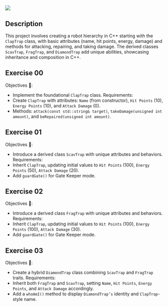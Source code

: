 ## 
<h1><img src="https://raw.githubusercontent.com/ayogun/42-project-badges/refs/heads/main/covers/cover-cpp-bonus.png"</h1>

## Description
This project involves creating a robot hierarchy in C++ starting with the `ClapTrap` class, with basic attributes (name, hit points, energy, damage) and methods for attacking, repairing, and taking damage. The derived classes `ScavTrap`, `FragTrap`, and `DiamondTrap` add unique abilities, showcasing inheritance and composition in C++.

## Exercise 00
Objectives 🚀:
- Implement the foundational `ClapTrap` class.
Requirements:
- Create `ClapTrap` with attributes: `Name` (from constructor), `Hit Points` (10), `Energy Points` (10), and `Attack Damage` (0).
- Methods: `attack(const std::string& target)`, `takeDamage(unsigned int amount)`, and `beRepaired(unsigned int amount)`.

## Exercise 01
Objectives 🚀:
- Introduce a derived class `ScavTrap` with unique attributes and behaviors.
Requirements:
- Inherit `ClapTrap`, updating initial values to `Hit Points` (100), `Energy Points` (50), `Attack Damage` (20).
- Add `guardGate()` for Gate Keeper mode.

## Exercise 02
Objectives 🚀:
- Introduce a derived class `FragTrap` with unique attributes and behaviors.
Requirements:
- Inherit `ClapTrap`, updating initial values to `Hit Points` (100), `Energy Points` (100), `Attack Damage` (30).
- Add `guardGate()` for Gate Keeper mode.

## Exercise 03
Objectives 🚀:
- Create a hybrid `DiamondTrap` class combining `ScavTrap` and `FragTrap` traits.
Requirements:
- Inherit both `FragTrap` and `ScavTrap`, setting `Name`, `Hit Points`, `Energy Points`, and `Attack Damage` accordingly.
- Add a `whoAmI()` method to display `DiamondTrap’s` identity and `ClapTrap`-style name.
